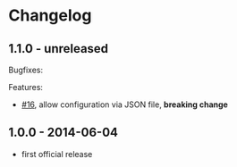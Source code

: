 # Changelog

## 1.1.0 - unreleased

Bugfixes:

Features:

- [#16](https://github.com/netceteragroup/valdr-bean-validation/issues/16), allow configuration via JSON file,
**breaking change**

## 1.0.0 - 2014-06-04
- first official release